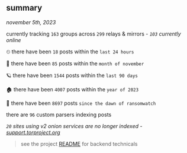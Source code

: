 
## summary
_november 5th, 2023_

currently tracking `163` groups across `299` relays & mirrors - _`103` currently online_

⏲ there have been `18` posts within the `last 24 hours`

🦈 there have been `85` posts within the `month of november`

🪐 there have been `1544` posts within the `last 90 days`

🏚 there have been `4007` posts within the `year of 2023`

🦕 there have been `8697` posts `since the dawn of ransomwatch`

there are `96` custom parsers indexing posts

_`20` sites using v2 onion services are no longer indexed - [support.torproject.org](https://support.torproject.org/onionservices/v2-deprecation/)_

> see the project [README](https://github.com/joshhighet/ransomwatch#ransomwatch--) for backend technicals

